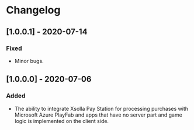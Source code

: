 # Changelog

## [1.0.0.1] - 2020-07-14 

### Fixed

- Minor bugs.


## [1.0.0.0] - 2020-07-06 

### Added 
- The ability to integrate Xsolla Pay Station for processing purchases with Microsoft Azure PlayFab and apps that have no server part and game logic is implemented on the client side.




